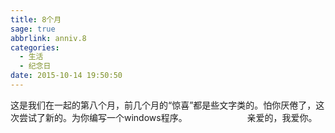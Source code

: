 ```yaml
---
title: 8个月
sage: true
abbrlink: anniv.8
categories:
  - 生活
  - 纪念日
date: 2015-10-14 19:50:50
---
```


这是我们在一起的第八个月，前几个月的“惊喜”都是些文字类的。怕你厌倦了，这次尝试了新的。为你编写一个windows程序。 
　　 
　　 
　　亲爱的，我爱你。

